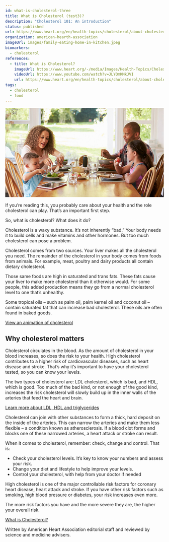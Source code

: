 ```yaml
---
id: what-is-cholesterol-three
title: What is Cholesterol (test3)?
description: "Cholesterol 101: An introduction"
status: published
url: https://www.heart.org/en/health-topics/cholesterol/about-cholesterol
organization: american-hearth-association
imageUrl: images/family-eating-home-in-kitchen.jpeg
biomarkers:
  - cholesterol
references:
  - title: What is Cholesterol?
    imageUrl: https://www.heart.org/-/media/Images/Health-Topics/Cholesterol/family-cooking-together.jpg
    videoUrl: https://www.youtube.com/watch?v=JLYQmKMkJVI
    url: https://www.heart.org/en/health-topics/cholesterol/about-cholesterol
tags:
  - cholesterol
  - food
---
```


![Family eating at home](images/family-eating-home-in-kitchen.jpeg)

If you’re reading this, you probably care about your health and the role cholesterol can play. That’s an important first step.

So, what is cholesterol? What does it do?

Cholesterol is a waxy substance. It’s not inherently “bad.” Your body needs it to build cells and make vitamins and other hormones. But too much cholesterol can pose a problem.

Cholesterol comes from two sources. Your liver makes all the cholesterol you need. The remainder of the cholesterol in your body comes from foods from animals. For example, meat, poultry and dairy products all contain dietary cholesterol.

Those same foods are high in saturated and trans fats. These fats cause your liver to make more cholesterol than it otherwise would. For some people, this added production means they go from a normal cholesterol level to one that’s unhealthy.

Some tropical oils – such as palm oil, palm kernel oil and coconut oil – contain saturated fat that can increase bad cholesterol. These oils are often found in baked goods.

[View an animation of cholesterol](https://watchlearnlive.heart.org/CVML_Player.php?moduleSelect=hdlldl)

## Why cholesterol matters

Cholesterol circulates in the blood. As the amount of cholesterol in your blood increases, so does the risk to your health. High cholesterol contributes to a higher risk of cardiovascular diseases, such as heart disease and stroke. That’s why it’s important to have your cholesterol tested, so you can know your levels.

The two types of cholesterol are: LDL cholesterol, which is bad, and HDL, which is good. Too much of the bad kind, or not enough of the good kind, increases the risk cholesterol will slowly build up in the inner walls of the arteries that feed the heart and brain.

[Learn more about LDL, HDL and triglycerides](https://www.heart.org/en/health-topics/cholesterol/hdl-good-ldl-bad-cholesterol-and-triglycerides)

Cholesterol can join with other substances to form a thick, hard deposit on the inside of the arteries. This can narrow the arteries and make them less flexible – a condition known as atherosclerosis. If a blood clot forms and blocks one of these narrowed arteries, a heart attack or stroke can result.

When it comes to cholesterol, remember: check, change and control. That is:

- Check your cholesterol levels. It’s key to know your numbers and assess your risk.
- Change your diet and lifestyle to help improve your levels.
- Control your cholesterol, with help from your doctor if needed

High cholesterol is one of the major controllable risk factors for coronary heart disease, heart attack and stroke. If you have other risk factors such as smoking, high blood pressure or diabetes, your risk increases even more.

The more risk factors you have and the more severe they are, the higher your overall risk.

[What is Cholesterol?](https://www.youtube.com/watch?v=JLYQmKMkJVI)

Written by American Heart Association editorial staff and reviewed by science and medicine advisers.
